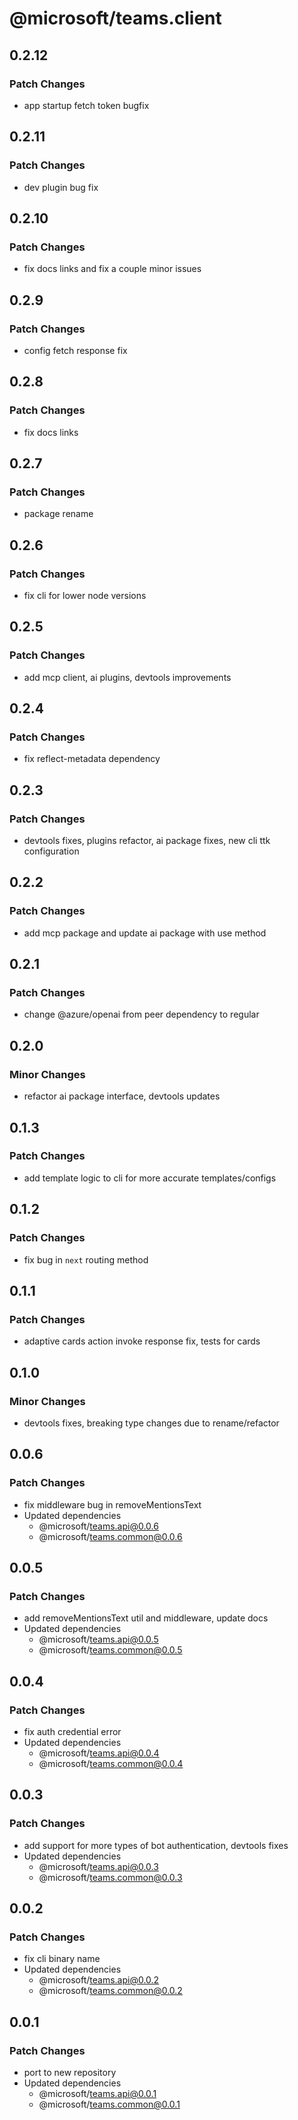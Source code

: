 # @microsoft/teams.client

## 0.2.12

### Patch Changes

-   app startup fetch token bugfix

## 0.2.11

### Patch Changes

-   dev plugin bug fix

## 0.2.10

### Patch Changes

-   fix docs links and fix a couple minor issues

## 0.2.9

### Patch Changes

-   config fetch response fix

## 0.2.8

### Patch Changes

-   fix docs links

## 0.2.7

### Patch Changes

-   package rename

## 0.2.6

### Patch Changes

-   fix cli for lower node versions

## 0.2.5

### Patch Changes

-   add mcp client, ai plugins, devtools improvements

## 0.2.4

### Patch Changes

-   fix reflect-metadata dependency

## 0.2.3

### Patch Changes

-   devtools fixes, plugins refactor, ai package fixes, new cli ttk configuration

## 0.2.2

### Patch Changes

-   add mcp package and update ai package with use method

## 0.2.1

### Patch Changes

-   change @azure/openai from peer dependency to regular

## 0.2.0

### Minor Changes

-   refactor ai package interface, devtools updates

## 0.1.3

### Patch Changes

-   add template logic to cli for more accurate templates/configs

## 0.1.2

### Patch Changes

-   fix bug in `next` routing method

## 0.1.1

### Patch Changes

-   adaptive cards action invoke response fix, tests for cards

## 0.1.0

### Minor Changes

-   devtools fixes, breaking type changes due to rename/refactor

## 0.0.6

### Patch Changes

-   fix middleware bug in removeMentionsText
-   Updated dependencies
    -   @microsoft/teams.api@0.0.6
    -   @microsoft/teams.common@0.0.6

## 0.0.5

### Patch Changes

-   add removeMentionsText util and middleware, update docs
-   Updated dependencies
    -   @microsoft/teams.api@0.0.5
    -   @microsoft/teams.common@0.0.5

## 0.0.4

### Patch Changes

-   fix auth credential error
-   Updated dependencies
    -   @microsoft/teams.api@0.0.4
    -   @microsoft/teams.common@0.0.4

## 0.0.3

### Patch Changes

-   add support for more types of bot authentication, devtools fixes
-   Updated dependencies
    -   @microsoft/teams.api@0.0.3
    -   @microsoft/teams.common@0.0.3

## 0.0.2

### Patch Changes

-   fix cli binary name
-   Updated dependencies
    -   @microsoft/teams.api@0.0.2
    -   @microsoft/teams.common@0.0.2

## 0.0.1

### Patch Changes

-   port to new repository
-   Updated dependencies
    -   @microsoft/teams.api@0.0.1
    -   @microsoft/teams.common@0.0.1
